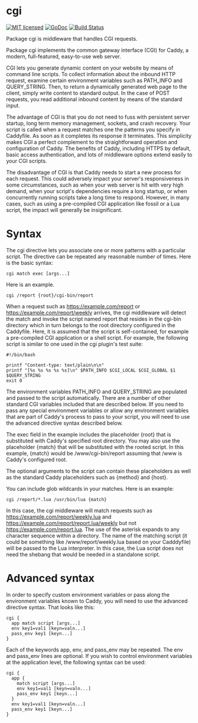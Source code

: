 # cgi

[![MIT licensed](https://img.shields.io/badge/license-MIT-blue.svg)](https://raw.githubusercontent.com/jung-kurt/caddy-cgi/master/LICENSE)
[![GoDoc](https://godoc.org/github.com/jung-kurt/caddy-cgi?status.svg)](https://godoc.org/github.com/jung-kurt/caddy-cgi)
[![Build Status](https://travis-ci.org/jung-kurt/caddy-cgi.svg?branch=master)](https://travis-ci.org/jung-kurt/caddy-cgi)

Package cgi is middleware that handles CGI requests.

Package cgi implements the common gateway interface (CGI) for Caddy, a modern,
full-featured, easy-to-use web server.

CGI lets you generate dynamic content on your website by means of command line
scripts. To collect information about the inbound HTTP request, examine certain
environment variables such as PATH_INFO and QUERY_STRING. Then, to return a
dynamically generated web page to the client, simply write content to standard
output. In the case of POST requests, you read additional inbound content by
means of the standard input.

The advantage of CGI is that you do not need to fuss with persistent server
startup, long term memory management, sockets, and crash recovery. Your script
is called when a request matches one the patterns you specify in Caddyfile. As
soon as it completes its response it terminates. This simplicity makes CGI a
perfect complement to the straightforward operation and configuration of Caddy.
The benefits of Caddy, including HTTPS by default, basic access authentication,
and lots of middleware options extend easily to your CGI scripts.

The disadvantage of CGI is that Caddy needs to start a new process for each
request. This could adversely impact your server's responsiveness in some
circumstances, such as when your web server is hit with very high demand, when
your script's dependencies require a long startup, or when concurrently running
scripts take a long time to respond. However, in many cases, such as using a
pre-compiled CGI application like fossil or a Lua script, the impact will
generally be insignificant.

# Syntax

The cgi directive lets you associate one or more patterns with a particular
script. The directive can be repeated any reasonable number of times. Here is
the basic syntax:

```
cgi match exec [args...]
```

Here is an example.

```
cgi /report {root}/cgi-bin/report
```

When a request such as https://example.com/report or
https://example.com/report/weekly arrives, the cgi middleware will detect the
match and invoke the script named report that resides in the cgi-bin directory
which in turn belongs to the root directory configured in the Caddyfile. Here,
it is assumed that the script is self-contained, for example a pre-compiled CGI
application or a shell script. For example, the following script is similar to
one used in the cgi plugin's test suite:

```
#!/bin/bash

printf "Content-type: text/plain\n\n"
printf "[%s %s %s %s %s]\n" $PATH_INFO $CGI_LOCAL $CGI_GLOBAL $1 $QUERY_STRING
exit 0

```

The environment variables PATH_INFO and QUERY_STRING are populated and passed
to the script automatically. There are a number of other standard CGI variables
included that are described below. lIf you need to pass any special environment
variables or allow any environment variables that are part of Caddy's process
to pass to your script, you will need to use the advanced directive syntax
described below.

The exec field in the example includes the placeholder {root} that is
substituted with Caddy's specified root directory. You may also use the
placeholder {match} that will be substituted with the rooted script. In this
example, {match} would be /www/cgi-bin/report assuming that /www is Caddy's
configured root.

The optional arguments to the script can contain these placeholders as well as
the standard Caddy placeholders such as {method} and {host}.

You can include glob wildcards in your matches. Here is an example:

```
cgi /report/*.lua /usr/bin/lua {match}
```

In this case, the cgi middleware will match requests such as
https://example.com/report/weekly.lua and
https://example.com/report/report.lua/weekly but not
https://example.com/report.lua. The use of the asterisk expands to any
character sequence within a directory. The name of the matching script (it
could be something like /www/report/weekly.lua based on your Cadddyfile) will
be passed to the Lua interpreter. In this case, the Lua script does not need
the shebang that would be needed in a standalone script.

# Advanced syntax

In order to specify custom environment variables or pass along the environment
variables known to Caddy, you will need to use the advanced directive syntax.
That looks like this:

```
cgi {
  app match script [args...]
  env key1=val1 [keyn=valn...]
  pass_env key1 [keyn...]
}
```

Each of the keywords app, env, and pass_env may be repeated. The env and
pass_env lines are optional. If you wish to control environment variables at
the application level, the following syntax can be used:

```
cgi {
  app {
    match script [args...]
    env key1=val1 [keyn=valn...]
    pass_env key1 [keyn...]
  }
  env key1=val1 [keyn=valn...]
  pass_env key1 [keyn...]
}
```


